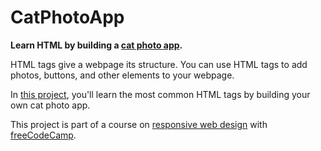 # CatPhotoApp

<strong>Learn HTML by building a <a href="https://teoptl.github.io/CatPhotoApp">cat photo app</a>.</strong>

HTML tags give a webpage its structure. You can use HTML tags to add photos, buttons, and other elements to your webpage.

In <a href="https://www.freecodecamp.org/learn/2022/responsive-web-design/learn-html-by-building-a-cat-photo-app/step-1">this project</a>, you'll learn the most common HTML tags by building your own cat photo app.

This project is part of a course on <a href="https://www.freecodecamp.org/learn/2022/responsive-web-design">responsive web design</a> with <a href="freeCodeCamp.org">freeCodeCamp</a>.

